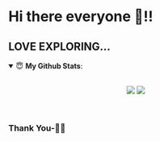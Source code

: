 # Hi there everyone 👋!!

## LOVE EXPLORING...

<!-- 
<br/>

![GitHub stars](https://img.shields.io/github/stars/ishag4/ishag4?style=social) ![GitHub forks](https://img.shields.io/github/forks/ishag4/ishag4?style=social) ![GitHub watchers](https://img.shields.io/github/watchers/ishag4/ishag4?style=social) ![GitHub followers](https://img.shields.io/github/followers/ishag4?style=social)

<br/>

![GitHub repo size](https://img.shields.io/github/repo-size/ishag4/ishag4?style=plastic) ![GitHub language count](https://img.shields.io/github/languages/count/ishag4/ishag4?style=plastic) ![GitHub top language](https://img.shields.io/github/languages/top/ishag4/ishag4?style=plastic) ![GitHub last commit](https://img.shields.io/github/last-commit/ishag4/ishag4?color=red&style=plastic)

<b>Tech Stack</b>

<img align="left" alt="Visual Studio Code" width="36px" src="https://raw.githubusercontent.com/github/explore/80688e429a7d4ef2fca1e82350fe8e3517d3494d/topics/visual-studio-code/visual-studio-code.png" />  <img align="left" width="36px" src="https://raw.githubusercontent.com/github/explore/80688e429a7d4ef2fca1e82350fe8e3517d3494d/topics/python/python.png" />  <img align="left" width="36px" src="https://raw.githubusercontent.com/github/explore/80688e429a7d4ef2fca1e82350fe8e3517d3494d/topics/cpp/cpp.png" />  <img align="left" width="36px" src="https://raw.githubusercontent.com/github/explore/80688e429a7d4ef2fca1e82350fe8e3517d3494d/topics/c/c.png" /> <img align="left" width="36px" src="https://raw.githubusercontent.com/github/explore/80688e429a7d4ef2fca1e82350fe8e3517d3494d/topics/jupyter-notebook/jupyter-notebook.png" /> <img align="left" width="36px" src="https://raw.githubusercontent.com/github/explore/80688e429a7d4ef2fca1e82350fe8e3517d3494d/topics/html/html.png" /> <img align="left" width="36px" src="https://raw.githubusercontent.com/github/explore/80688e429a7d4ef2fca1e82350fe8e3517d3494d/topics/terminal/terminal.png" /> <img align="left" width="36px" src="https://raw.githubusercontent.com/github/explore/80688e429a7d4ef2fca1e82350fe8e3517d3494d/topics/git/git.png" /> 


<br>
<br/>
<br>


<b>Tech Stack</b>  

<img align="left" alt="Python" width="36px" src="https://raw.githubusercontent.com/github/explore/80688e429a7d4ef2fca1e82350fe8e3517d3494d/topics/python/python.png" />

-->
<!-- <details open>
<summary>🤝 <b>To connect with me</b></summary>

<p align = "center">
<!-- 
[<img src="https://img.shields.io/badge/twitter-%231DA1F2.svg?&style=for-the-badge&logo=twitter&logoColor=white" />](https://twitter.com/IshaGup98623943) 
[<img src="https://img.shields.io/badge/medium-%2312100E.svg?&style=for-the-badge&logo=medium&logoColor=white" />](https://medium.com/@explorer88) -->
<!-- [<img src ="https://img.shields.io/badge/portfolio-web-%23.svg?&style=for-the-badge&logo=&logoColor=white%22">](https://pr2tik1.github.io/) -->
<!-- [<img src="https://img.shields.io/badge/linkedin-%230077B5.svg?&style=for-the-badge&logo=linkedin&logoColor=white" />](https://www.linkedin.com/in/isha-gupta-608744170) -->
<!-- [<img src = "https://img.shields.io/badge/instagram-%23E4405F.svg?&style=for-the-badge&logo=instagram&logoColor=white">](https://www.instagram.com/ishagupta____/) -->
<!-- [![Visits Badge](https://badges.pufler.dev/visits/ishag4/ishag4?style=for-the-badge&color=blue)](https://github.com/ishag4/ishag4)
![Repos Badge](https://badges.pufler.dev/repos/ishag4?style=for-the-badge&color=red)

</p>

</details> -->
<!--  --> 
<!-- --- -->

<details open>
 <summary> 😇 <b>My Github Stats</b>: </summary>

<br>

<p align = "center">
  <img src = "https://github-readme-stats.vercel.app/api?username=ishag4&show_icons=true&theme=radical&line_height=27">
  <img src = "https://github-readme-stats.vercel.app/api/top-langs/?username=ishag4&hide=css,java,html&theme=tokyonight">
</p>

</details>

<br/>

### Thank You-🙏🏼
